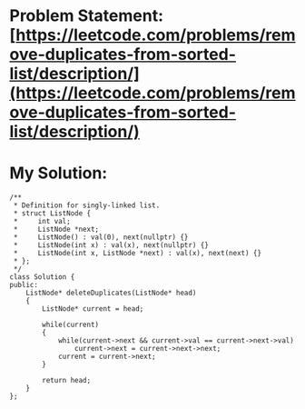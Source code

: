 # Problem Statement: [https://leetcode.com/problems/remove-duplicates-from-sorted-list/description/](https://leetcode.com/problems/remove-duplicates-from-sorted-list/description/) 
# My Solution: 
```
/**
 * Definition for singly-linked list.
 * struct ListNode {
 *     int val;
 *     ListNode *next;
 *     ListNode() : val(0), next(nullptr) {}
 *     ListNode(int x) : val(x), next(nullptr) {}
 *     ListNode(int x, ListNode *next) : val(x), next(next) {}
 * };
 */
class Solution {
public:
    ListNode* deleteDuplicates(ListNode* head) 
    {
        ListNode* current = head;

        while(current)
        {
            while(current->next && current->val == current->next->val)
                current->next = current->next->next;
            current = current->next;
        }

        return head;
    }
};
```
